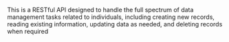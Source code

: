 This is a RESTful API designed to handle the full spectrum of data management tasks related to individuals, including creating new records, reading existing information, updating data as needed, and deleting records when required
